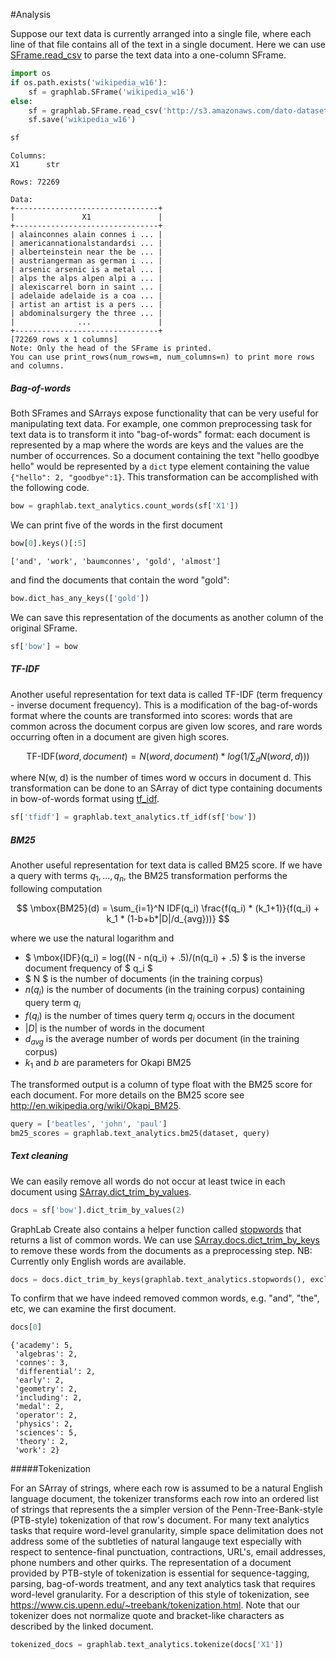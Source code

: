#Analysis

Suppose our text data is currently arranged into a single file, where each line
of that file contains all of the text in a single document. Here we can use
[SFrame.read_csv](https://dato.com/products/create/docs/generated/graphlab.SFrame.read_csv.html)
to parse the text data into a one-column SFrame.

```python
import os
if os.path.exists('wikipedia_w16'):
    sf = graphlab.SFrame('wikipedia_w16')
else:
    sf = graphlab.SFrame.read_csv('http://s3.amazonaws.com/dato-datasets/wikipedia/raw/w16.csv', header=False)
    sf.save('wikipedia_w16')
```

```python
sf
```
```
Columns:
X1      str

Rows: 72269

Data:
+--------------------------------+
|               X1               |
+--------------------------------+
| alainconnes alain connes i ... |
| americannationalstandardsi ... |
| alberteinstein near the be ... |
| austriangerman as german i ... |
| arsenic arsenic is a metal ... |
| alps the alps alpen alpi a ... |
| alexiscarrel born in saint ... |
| adelaide adelaide is a coa ... |
| artist an artist is a pers ... |
| abdominalsurgery the three ... |
|              ...               |
+--------------------------------+
[72269 rows x 1 columns]
Note: Only the head of the SFrame is printed.
You can use print_rows(num_rows=m, num_columns=n) to print more rows and columns.
```


##### Bag-of-words

Both SFrames and SArrays expose functionality that can be very useful for
manipulating text data. For example, one common preprocessing task for text
data is to transform it into "bag-of-words" format: each document is
represented by a map where the words are keys and the values are the number of
occurrences. So a document containing the text "hello goodbye hello" would be
represented by a ```dict``` type element containing the value ```{"hello": 2,
"goodbye":1}```. This transformation can be accomplished with the following
code.

```python
bow = graphlab.text_analytics.count_words(sf['X1'])
```

We can print five of the words in the first document

```python
bow[0].keys()[:5]
```
```
['and', 'work', 'baumconnes', 'gold', 'almost']
```

and find the documents that contain the word "gold":

```python
bow.dict_has_any_keys(['gold'])
```

We can save this representation of the documents as another column of the
original SFrame.

```python
sf['bow'] = bow
```

##### TF-IDF

Another useful representation for text data is called TF-IDF (term frequency -
inverse document frequency). This is a modification of the bag-of-words format
where the counts are transformed into scores: words that are common across the
document corpus are given low scores, and rare words occurring often in a
document are given high scores. 

$$ \mbox{TF-IDF}(word, document) = N(word, document) * log(1/\sum_d N(word, d))) $$

where N(w, d) is the number of times word w occurs in document d. This
transformation can be done to an SArray of dict type containing documents in
bow-of-words format using
[tf_idf](https://dato.com/products/create/docs/generated/graphlab.text_analytics.tf_idf.html).

```python
sf['tfidf'] = graphlab.text_analytics.tf_idf(sf['bow'])
```

#####  BM25

Another useful representation for text data is called BM25 score.  If we have a
query with terms $q_1, ..., q_n$, the BM25 transformation performs the
following computation

$$
    \mbox{BM25}(d) = \sum_{i=1}^N IDF(q_i) \frac{f(q_i) * (k_1+1)}{f(q_i) + k_1 * (1-b+b*|D|/d_{avg}))}
$$

where we use the natural logarithm and

* $ \mbox{IDF}(q_i) = log((N - n(q_i) + .5)/(n(q_i) + .5) $ is the inverse document frequency of $ q_i $
* $ N $ is the number of documents (in the training corpus)
* $n(q_i)$ is the number of documents (in the training corpus) containing query term $q_i$
* $f(q_i)$ is the number of times query term $q_i$ occurs in the document
* $|D|$ is the number of words in the document
* $d_{avg}$ is the average number of words per document (in the training corpus)
* $k_1$ and $b$ are parameters for Okapi BM25

The transformed output is a column of type float with the BM25 score for each
document. For more details on the BM25 score see
http://en.wikipedia.org/wiki/Okapi_BM25.

```python
query = ['beatles', 'john', 'paul']
bm25_scores = graphlab.text_analytics.bm25(dataset, query)
```
##### Text cleaning 

We can easily remove all words do not occur at least twice in each document
using [SArray.dict_trim_by_values](https://dato.com/products/create/docs/generated/graphlab.SArray.dict_trim_by_values.html).

```python
docs = sf['bow'].dict_trim_by_values(2)
```

GraphLab Create also contains a helper function called
[stopwords](https://dato.com/products/create/docs/generated/graphlab.text_analytics.stopwords.html?highlight=stopwords#graphlab.text_analytics.stopwords)
that returns a list of common words. We can use
[SArray.docs.dict_trim_by_keys](https://dato.com/products/create/docs/generated/graphlab.SArray.dict_trim_by_keys.html)
to remove these words from the documents as a preprocessing step. NB: Currently
only English words are available.


```python
docs = docs.dict_trim_by_keys(graphlab.text_analytics.stopwords(), exclude=True)
```

To confirm that we have indeed removed common words, e.g. "and", "the", etc, we
can examine the first document.

```python
docs[0]
```
```
{'academy': 5,
 'algebras': 2,
 'connes': 3,
 'differential': 2,
 'early': 2,
 'geometry': 2,
 'including': 2,
 'medal': 2,
 'operator': 2,
 'physics': 2,
 'sciences': 5,
 'theory': 2,
 'work': 2}
```

#####Tokenization

For an SArray of strings, where each row is assumed to be a natural English language document, the tokenizer transforms each row into an ordered list of strings that represents the a simpler version of the Penn-Tree-Bank-style (PTB-style) tokenization of that row's document. For many text analytics tasks that require word-level granularity, simple space delimitation does not address some of the subtleties of natural langauge text especially with respect to sentence-final punctuation, contractions, URL's, email addresses, phone numbers and other quirks. The representation of a document provided by PTB-style of tokenization is essential for sequence-tagging, parsing, bag-of-words treatment, and any text analytics task that requires word-level granularity. For a description of this style of tokenization, see https://www.cis.upenn.edu/~treebank/tokenization.html. Note that our tokenizer does not normalize quote and bracket-like characters as described by the linked document.

```python
tokenized_docs = graphlab.text_analytics.tokenize(docs['X1'])
```
